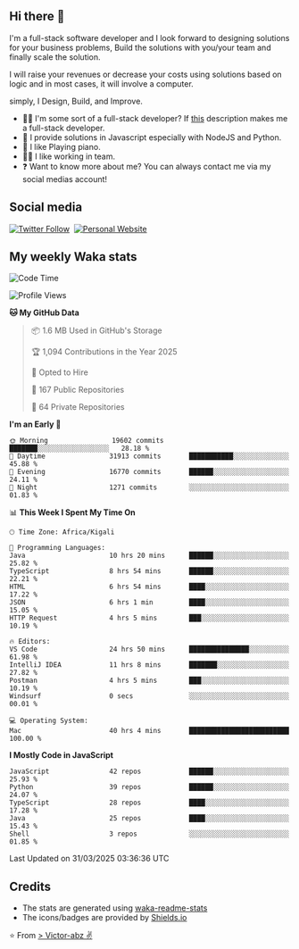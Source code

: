 ## Hi there 👋
I'm a full-stack software developer and I look forward to designing solutions for your business problems, Build the solutions with you/your team and finally scale the solution.

I will raise your revenues or decrease your costs using solutions based on logic and in most cases, it will involve a computer.

simply, I Design, Build, and Improve.

- 👨‍💻 I'm some sort of a full-stack developer? If [this](https://www.w3schools.com/whatis/whatis_fullstack.asp) description makes me a full-stack developer.
- 🌱 I provide solutions in Javascript especially with NodeJS and Python. 
- 🎹 I like Playing piano.
- 👯‍♀️ I like working in team.
- ❓ Want to know more about me? You can always contact me via my social medias account!

## Social media
[![Twitter Follow](https://img.shields.io/twitter/follow/vicky_abz?color=%231DA1F2&label=Twitter&style=for-the-badge&logo=twitter&logoColor=ffffff)](https://twitter.com/vicky_abz)
‎‎ [![Personal Website](https://img.shields.io/static/v1?label=visit&message=victor-abz.com&color=%235F021F&style=for-the-badge)](https://victor-abz.com/)

## My weekly Waka stats
<!--START_SECTION:waka-->
![Code Time](http://img.shields.io/badge/Code%20Time-1%2C368%20hrs%2034%20mins-blue)

![Profile Views](http://img.shields.io/badge/Profile%20Views-1-blue)

**🐱 My GitHub Data** 

> 📦 1.6 MB Used in GitHub's Storage 
 > 
> 🏆 1,094 Contributions in the Year 2025
 > 
> 💼 Opted to Hire
 > 
> 📜 167 Public Repositories 
 > 
> 🔑 64 Private Repositories 
 > 
**I'm an Early 🐤** 

```text
🌞 Morning                19602 commits       ███████░░░░░░░░░░░░░░░░░░   28.18 % 
🌆 Daytime                31913 commits       ███████████░░░░░░░░░░░░░░   45.88 % 
🌃 Evening                16770 commits       ██████░░░░░░░░░░░░░░░░░░░   24.11 % 
🌙 Night                  1271 commits        ░░░░░░░░░░░░░░░░░░░░░░░░░   01.83 % 
```


📊 **This Week I Spent My Time On** 

```text
🕑︎ Time Zone: Africa/Kigali

💬 Programming Languages: 
Java                     10 hrs 20 mins      ██████░░░░░░░░░░░░░░░░░░░   25.82 % 
TypeScript               8 hrs 54 mins       ██████░░░░░░░░░░░░░░░░░░░   22.21 % 
HTML                     6 hrs 54 mins       ████░░░░░░░░░░░░░░░░░░░░░   17.22 % 
JSON                     6 hrs 1 min         ████░░░░░░░░░░░░░░░░░░░░░   15.05 % 
HTTP Request             4 hrs 5 mins        ███░░░░░░░░░░░░░░░░░░░░░░   10.19 % 

🔥 Editors: 
VS Code                  24 hrs 50 mins      ███████████████░░░░░░░░░░   61.98 % 
IntelliJ IDEA            11 hrs 8 mins       ███████░░░░░░░░░░░░░░░░░░   27.82 % 
Postman                  4 hrs 5 mins        ███░░░░░░░░░░░░░░░░░░░░░░   10.19 % 
Windsurf                 0 secs              ░░░░░░░░░░░░░░░░░░░░░░░░░   00.01 % 

💻 Operating System: 
Mac                      40 hrs 4 mins       █████████████████████████   100.00 % 
```

**I Mostly Code in JavaScript** 

```text
JavaScript               42 repos            ██████░░░░░░░░░░░░░░░░░░░   25.93 % 
Python                   39 repos            ██████░░░░░░░░░░░░░░░░░░░   24.07 % 
TypeScript               28 repos            ████░░░░░░░░░░░░░░░░░░░░░   17.28 % 
Java                     25 repos            ████░░░░░░░░░░░░░░░░░░░░░   15.43 % 
Shell                    3 repos             ░░░░░░░░░░░░░░░░░░░░░░░░░   01.85 % 
```




 Last Updated on 31/03/2025 03:36:36 UTC
<!--END_SECTION:waka-->

## Credits
- The stats are generated using [waka-readme-stats](https://github.com/anmol098/waka-readme-stats)
- The icons/badges are provided by [Shields.io](https://shields.io/)

⭐️ From [> Victor-abz ✌](https://victor-abz.com/)
